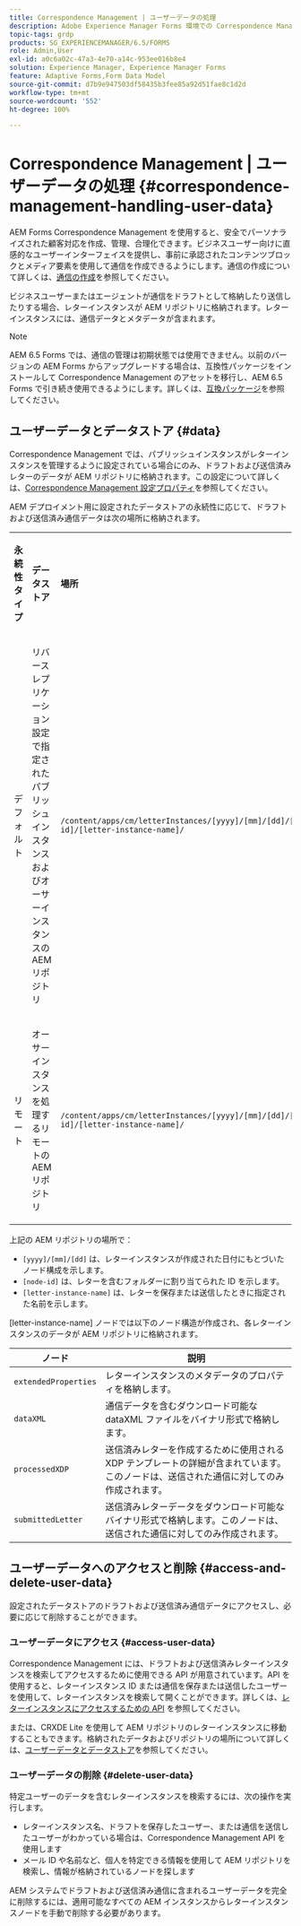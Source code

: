 ```yaml
---
title: Correspondence Management | ユーザーデータの処理
description: Adobe Experience Manager Forms 環境での Correspondence Management とユーザーデータの処理について説明します。
topic-tags: grdp
products: SG_EXPERIENCEMANAGER/6.5/FORMS
role: Admin,User
exl-id: a0c6a02c-47a3-4e70-a14c-953ee016b8e4
solution: Experience Manager, Experience Manager Forms
feature: Adaptive Forms,Form Data Model
source-git-commit: d7b9e947503df58435b3fee85a92d51fae8c1d2d
workflow-type: tm+mt
source-wordcount: '552'
ht-degree: 100%

---
```


# Correspondence Management | ユーザーデータの処理 {#correspondence-management-handling-user-data}

AEM Forms Correspondence Management を使用すると、安全でパーソナライズされた顧客対応を作成、管理、合理化できます。ビジネスユーザー向けに直感的なユーザーインターフェイスを提供し、事前に承認されたコンテンツブロックとメディア要素を使用して通信を作成できるようにします。通信の作成について詳しくは、[通信の作成](/help/forms/using/create-correspondence.md)を参照してください。

ビジネスユーザーまたはエージェントが通信をドラフトとして格納したり送信したりする場合、レターインスタンスが AEM リポジトリに格納されます。レターインスタンスには、通信データとメタデータが含まれます。

>[!NOTE]
>
>AEM 6.5 Forms では、通信の管理は初期状態では使用できません。以前のバージョンの AEM Forms からアップグレードする場合は、互換性パッケージをインストールして Correspondence Management のアセットを移行し、AEM 6.5 Forms で引き続き使用できるようにします。詳しくは、[互換パッケージ](/help/forms/using/compatibility-package.md)を参照してください。

## ユーザーデータとデータストア {#data}

Correspondence Management では、パブリッシュインスタンスがレターインスタンスを管理するように設定されている場合にのみ、ドラフトおよび送信済みレターのデータが AEM リポジトリに格納されます。この設定について詳しくは、[Correspondence Management 設定プロパティ](/help/forms/using/cm-configuration-properties.md)を参照してください。

AEM デプロイメント用に設定されたデータストアの永続性に応じて、ドラフトおよび送信済み通信データは次の場所に格納されます。

<table>
 <tbody>
  <tr>
   <td><p><strong>永続性タイプ</strong></p> </td>
   <td><p><strong>データストア</strong></p> </td>
   <td><p><strong>場所</strong></p> </td>
  </tr>
  <tr>
   <td><p>デフォルト</p> </td>
   <td><p>リバースレプリケーション設定で指定されたパブリッシュインスタンスおよびオーサーインスタンスの AEM リポジトリ</p> </td>
   <td><p><code>/content/apps/cm/letterInstances/[yyyy]/[mm]/[dd]/[node-id]/[letter-instance-name]/</code><br /> </p> </td>
  </tr>
  <tr>
   <td><p>リモート</p> </td>
   <td><p>オーサーインスタンスを処理するリモートの AEM リポジトリ</p> </td>
   <td><p><code>/content/apps/cm/letterInstances/[yyyy]/[mm]/[dd]/[node-id]/[letter-instance-name]/</code></p> </td>
  </tr>
 </tbody>
</table>

上記の AEM リポジトリの場所で：

* `[yyyy]/[mm]/[dd]` は、レターインスタンスが作成された日付にもとづいたノード構成を示します。
* `[node-id]` は、レターを含むフォルダーに割り当てられた ID を示します。
* `[letter-instance-name]` は、レターを保存または送信したときに指定された名前を示します。

[letter-instance-name] ノードでは以下のノード構造が作成され、各レターインスタンスのデータが AEM リポジトリに格納されます。

| ノード | 説明 |
|---|---|
| `extendedProperties` | レターインスタンスのメタデータのプロパティを格納します。 |
| `dataXML` | 通信データを含むダウンロード可能な dataXML ファイルをバイナリ形式で格納します。 |
| `processedXDP` | 送信済みレターを作成するために使用される XDP テンプレートの詳細が含まれています。このノードは、送信された通信に対してのみ作成されます。 |
| `submittedLetter` | 送信済みレターデータをダウンロード可能なバイナリ形式で格納します。このノードは、送信された通信に対してのみ作成されます。 |

## ユーザーデータへのアクセスと削除 {#access-and-delete-user-data}

設定されたデータストアのドラフトおよび送信済み通信データにアクセスし、必要に応じて削除することができます。

### ユーザーデータにアクセス {#access-user-data}

Correspondence Management には、ドラフトおよび送信済みレターインスタンスを検索してアクセスするために使用できる API が用意されています。API を使用すると、レターインスタンス ID または通信を保存または送信したユーザーを使用して、レターインスタンスを検索して開くことができます。詳しくは、[レターインスタンスにアクセスするための API](/help/forms/using/cm-apis-to-access-letter-instances.md) を参照してください。

または、CRXDE Lite を使用して AEM リポジトリのレターインスタンスに移動することもできます。格納されたデータおよびリポジトリの場所について詳しくは、[ユーザーデータとデータストア](/help/forms/using/correspondence-management-handling-user-data.md#data)を参照してください。

### ユーザーデータの削除 {#delete-user-data}

特定ユーザーのデータを含むレターインスタンスを検索するには、次の操作を実行します。

* レターインスタンス名、ドラフトを保存したユーザー、または通信を送信したユーザーがわかっている場合は、Correspondence Management API を使用します
* メール ID や名前など、個人を特定できる情報を使用して AEM リポジトリを検索し、情報が格納されているノードを探します

AEM システムでドラフトおよび送信済み通信に含まれるユーザーデータを完全に削除するには、適用可能なすべての AEM インスタンスからレターインスタンスノードを手動で削除する必要があります。
